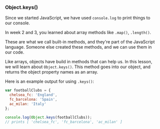 ### Object.keys()

Since we started JavaScript, we have used `console.log` to print things to our console.

In week 2 and 3, you learned about array methods like `.map()`, `.length()`.

These are what we call built-in methods, and they're part of the JavaScript language. Someone else created these methods, and we can use them in our code.

Like arrays, objects have build in methods that can help us. In this lesson, we will learn about `Object.keys()`. This method goes into our object, and returns the object property names as an array.

Here is an example output for using `.keys()`:

```js
var footballClubs = {
  chelsea_fc: 'England',
  fc_barcelona: 'Spain',
  ac_milan: 'Italy'
};

console.log(Object.keys(footballClubs));
// prints [ 'chelsea_fc', 'fc_barcelona', 'ac_milan' ]
```
